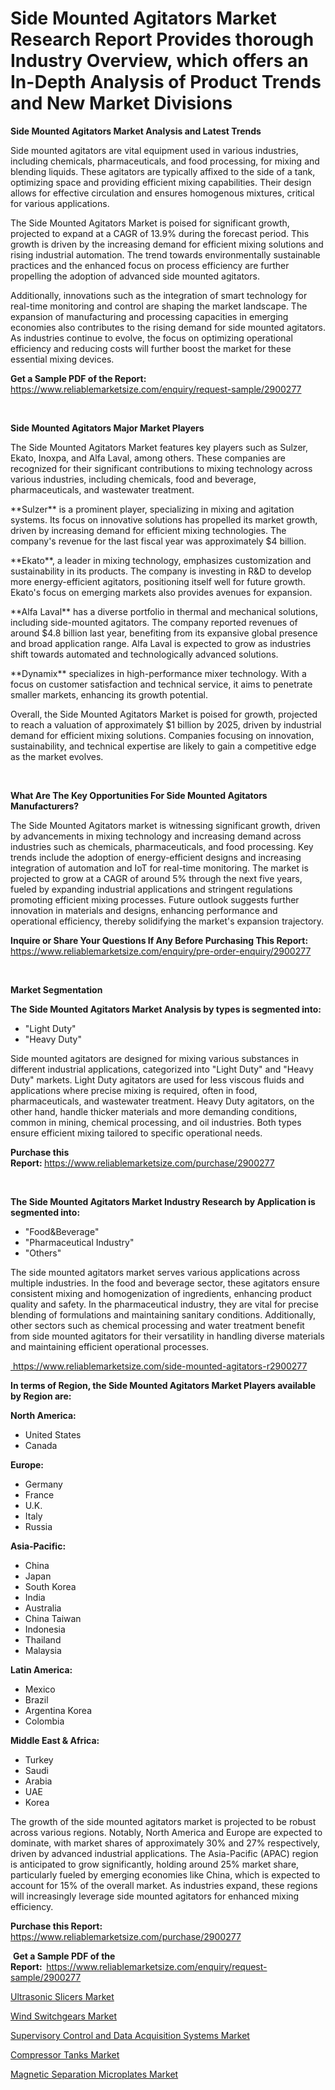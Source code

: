 <p><h1>Side Mounted Agitators Market Research Report Provides thorough Industry Overview, which offers an In-Depth Analysis of Product Trends and New Market Divisions</h1></p><p><strong>Side Mounted Agitators Market Analysis and Latest Trends</strong></p>
<p><p>Side mounted agitators are vital equipment used in various industries, including chemicals, pharmaceuticals, and food processing, for mixing and blending liquids. These agitators are typically affixed to the side of a tank, optimizing space and providing efficient mixing capabilities. Their design allows for effective circulation and ensures homogenous mixtures, critical for various applications.</p><p>The Side Mounted Agitators Market is poised for significant growth, projected to expand at a CAGR of 13.9% during the forecast period. This growth is driven by the increasing demand for efficient mixing solutions and rising industrial automation. The trend towards environmentally sustainable practices and the enhanced focus on process efficiency are further propelling the adoption of advanced side mounted agitators.</p><p>Additionally, innovations such as the integration of smart technology for real-time monitoring and control are shaping the market landscape. The expansion of manufacturing and processing capacities in emerging economies also contributes to the rising demand for side mounted agitators. As industries continue to evolve, the focus on optimizing operational efficiency and reducing costs will further boost the market for these essential mixing devices.</p></p>
<p><strong>Get a Sample PDF of the Report:&nbsp;</strong> <a href="https://www.reliablemarketsize.com/enquiry/request-sample/2900277?utm_campaign=1888&utm_medium=2&utm_source=Github&utm_content=ia&utm_term=16032025&utm_id=side-mounted-agitators">https://www.reliablemarketsize.com/enquiry/request-sample/2900277</a></p>
<p>&nbsp;</p>
<p><strong>Side Mounted Agitators Major Market Players</strong></p>
<p><p>The Side Mounted Agitators Market features key players such as Sulzer, Ekato, Inoxpa, and Alfa Laval, among others. These companies are recognized for their significant contributions to mixing technology across various industries, including chemicals, food and beverage, pharmaceuticals, and wastewater treatment.</p><p>**Sulzer** is a prominent player, specializing in mixing and agitation systems. Its focus on innovative solutions has propelled its market growth, driven by increasing demand for efficient mixing technologies. The company's revenue for the last fiscal year was approximately $4 billion.</p><p>**Ekato**, a leader in mixing technology, emphasizes customization and sustainability in its products. The company is investing in R&D to develop more energy-efficient agitators, positioning itself well for future growth. Ekato's focus on emerging markets also provides avenues for expansion.</p><p>**Alfa Laval** has a diverse portfolio in thermal and mechanical solutions, including side-mounted agitators. The company reported revenues of around $4.8 billion last year, benefiting from its expansive global presence and broad application range. Alfa Laval is expected to grow as industries shift towards automated and technologically advanced solutions.</p><p>**Dynamix** specializes in high-performance mixer technology. With a focus on customer satisfaction and technical service, it aims to penetrate smaller markets, enhancing its growth potential. </p><p>Overall, the Side Mounted Agitators Market is poised for growth, projected to reach a valuation of approximately $1 billion by 2025, driven by industrial demand for efficient mixing solutions. Companies focusing on innovation, sustainability, and technical expertise are likely to gain a competitive edge as the market evolves.</p></p>
<p>&nbsp;</p>
<p><strong>What Are The Key Opportunities For Side Mounted Agitators Manufacturers?</strong></p>
<p><p>The Side Mounted Agitators market is witnessing significant growth, driven by advancements in mixing technology and increasing demand across industries such as chemicals, pharmaceuticals, and food processing. Key trends include the adoption of energy-efficient designs and increasing integration of automation and IoT for real-time monitoring. The market is projected to grow at a CAGR of around 5% through the next five years, fueled by expanding industrial applications and stringent regulations promoting efficient mixing processes. Future outlook suggests further innovation in materials and designs, enhancing performance and operational efficiency, thereby solidifying the market's expansion trajectory.</p></p>
<p><strong>Inquire or Share Your Questions If Any Before Purchasing This Report:</strong> <a href="https://www.reliablemarketsize.com/enquiry/pre-order-enquiry/2900277?utm_campaign=1888&utm_medium=2&utm_source=Github&utm_content=ia&utm_term=16032025&utm_id=side-mounted-agitators">https://www.reliablemarketsize.com/enquiry/pre-order-enquiry/2900277</a></p>
<p>&nbsp;</p>
<p><strong>Market Segmentation</strong></p>
<p><strong>The Side Mounted Agitators Market Analysis by types is segmented into:</strong></p>
<p><ul><li>"Light Duty"</li><li>"Heavy Duty"</li></ul></p>
<p><p>Side mounted agitators are designed for mixing various substances in different industrial applications, categorized into "Light Duty" and "Heavy Duty" markets. Light Duty agitators are used for less viscous fluids and applications where precise mixing is required, often in food, pharmaceuticals, and wastewater treatment. Heavy Duty agitators, on the other hand, handle thicker materials and more demanding conditions, common in mining, chemical processing, and oil industries. Both types ensure efficient mixing tailored to specific operational needs.</p></p>
<p><strong>Purchase this Report:&nbsp;</strong><a href="https://www.reliablemarketsize.com/purchase/2900277?utm_campaign=1888&utm_medium=2&utm_source=Github&utm_content=ia&utm_term=16032025&utm_id=side-mounted-agitators">https://www.reliablemarketsize.com/purchase/2900277</a></p>
<p>&nbsp;</p>
<p><strong>The Side Mounted Agitators Market Industry Research by Application is segmented into:</strong></p>
<p><ul><li>"Food&Beverage"</li><li>"Pharmaceutical Industry"</li><li>"Others"</li></ul></p>
<p><p>The side mounted agitators market serves various applications across multiple industries. In the food and beverage sector, these agitators ensure consistent mixing and homogenization of ingredients, enhancing product quality and safety. In the pharmaceutical industry, they are vital for precise blending of formulations and maintaining sanitary conditions. Additionally, other sectors such as chemical processing and water treatment benefit from side mounted agitators for their versatility in handling diverse materials and maintaining efficient operational processes.</p></p>
<p><a href="https://www.reliablemarketsize.com/side-mounted-agitators-r2900277?utm_campaign=1888&utm_medium=2&utm_source=Github&utm_content=ia&utm_term=16032025&utm_id=side-mounted-agitators">&nbsp;https://www.reliablemarketsize.com/side-mounted-agitators-r2900277</a></p>
<p><strong>In terms of Region, the Side Mounted Agitators Market Players available by Region are:</strong></p>
<p>
    <p> <strong> North America: </strong>
        <ul>
            <li>United States</li>
            <li>Canada</li>
        </ul>
        </p> 
    <p> <strong> Europe: </strong>
        <ul>
            <li>Germany</li>
            <li>France</li>
            <li>U.K.</li>
            <li>Italy</li>
            <li>Russia</li>
        </ul>
        </p> 
    <p> <strong> Asia-Pacific: </strong>
        <ul>
            <li>China</li>
            <li>Japan</li>
            <li>South Korea</li>
            <li>India</li>
            <li>Australia</li>
            <li>China Taiwan</li>
            <li>Indonesia</li>
            <li>Thailand</li>
            <li>Malaysia</li>
        </ul>
        </p> 
    <p> <strong> Latin America: </strong>
        <ul>
            <li>Mexico</li>
            <li>Brazil</li>
            <li>Argentina Korea</li>
            <li>Colombia</li>
        </ul>
        </p> 
    <p> <strong> Middle East & Africa: </strong>
        <ul>
            <li>Turkey</li>
            <li>Saudi</li>
            <li>Arabia</li>
            <li>UAE</li>
            <li>Korea</li>
        </ul>
    </p>
    </p>
<p><p>The growth of the side mounted agitators market is projected to be robust across various regions. Notably, North America and Europe are expected to dominate, with market shares of approximately 30% and 27% respectively, driven by advanced industrial applications. The Asia-Pacific (APAC) region is anticipated to grow significantly, holding around 25% market share, particularly fueled by emerging economies like China, which is expected to account for 15% of the overall market. As industries expand, these regions will increasingly leverage side mounted agitators for enhanced mixing efficiency.</p></p>
<p><strong>Purchase this Report: </strong><a href="https://www.reliablemarketsize.com/purchase/2900277?utm_campaign=1888&utm_medium=2&utm_source=Github&utm_content=ia&utm_term=16032025&utm_id=side-mounted-agitators">https://www.reliablemarketsize.com/purchase/2900277</a></p>
<p>&nbsp;<strong>Get a Sample PDF of the Report:&nbsp;&nbsp;</strong><a href="https://www.reliablemarketsize.com/enquiry/request-sample/2900277?utm_campaign=1888&utm_medium=2&utm_source=Github&utm_content=ia&utm_term=16032025&utm_id=side-mounted-agitators">https://www.reliablemarketsize.com/enquiry/request-sample/2900277</a></p>
<p><strong></strong></p>
<p><p><a href="https://github.com/rueffmuoloqw/Market-Research-Report-List-1/blob/main/ultrasonic-slicers-market.md?utm_campaign=1888&utm_medium=2&utm_source=Github&utm_content=ia&utm_term=16032025&utm_id=side-mounted-agitators">Ultrasonic Slicers Market</a></p><p><a href="https://github.com/saqafidrahea/Market-Research-Report-List-1/blob/main/wind-switchgears-market.md?utm_campaign=1888&utm_medium=2&utm_source=Github&utm_content=ia&utm_term=16032025&utm_id=side-mounted-agitators">Wind Switchgears Market</a></p><p><a href="https://github.com/lazloklitz2e/Market-Research-Report-List-1/blob/main/supervisory-control-and-data-acquisition-systems-market.md?utm_campaign=1888&utm_medium=2&utm_source=Github&utm_content=ia&utm_term=16032025&utm_id=side-mounted-agitators">Supervisory Control and Data Acquisition Systems Market</a></p><p><a href="https://github.com/atawanyeze/Market-Research-Report-List-1/blob/main/compressor-tanks-market.md?utm_campaign=1888&utm_medium=2&utm_source=Github&utm_content=ia&utm_term=16032025&utm_id=side-mounted-agitators">Compressor Tanks Market</a></p><p><a href="https://github.com/onutsheinz/Market-Research-Report-List-1/blob/main/magnetic-separation-microplates-market.md?utm_campaign=1888&utm_medium=2&utm_source=Github&utm_content=ia&utm_term=16032025&utm_id=side-mounted-agitators">Magnetic Separation Microplates Market</a></p></p>